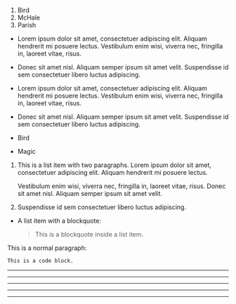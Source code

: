 1.  Bird
1.  McHale
1.  Parish

* Lorem ipsum dolor sit amet, consectetuer adipiscing elit.
  Aliquam hendrerit mi posuere lectus. Vestibulum enim wisi,
      viverra nec, fringilla in, laoreet vitae, risus.
*   Donec sit amet nisl. Aliquam semper ipsum sit amet velit.
       Suspendisse id sem consectetuer libero luctus
      adipiscing.

*   Lorem ipsum dolor sit amet, consectetuer adipiscing elit.
Aliquam hendrerit mi posuere lectus. Vestibulum enim wisi,
viverra nec, fringilla in, laoreet vitae, risus.
*   Donec sit amet nisl. Aliquam semper ipsum sit amet velit.
Suspendisse id sem consectetuer libero luctus adipiscing.


*   Bird
*   Magic  
  
  
1.  This is a list item with two paragraphs. Lorem ipsum dolor
    sit amet, consectetuer adipiscing elit. Aliquam hendrerit
    mi posuere lectus.

    Vestibulum enim wisi, viverra nec, fringilla in, laoreet
    vitae, risus. Donec sit amet nisl. Aliquam semper ipsum
    sit amet velit.

2.  Suspendisse id sem consectetuer libero luctus adipiscing.  
  
    
*   A list item with a blockquote:

    > This is a blockquote
     inside a list item. 

This is a normal paragraph:

    This is a code block.   
   
* * *

***

*****

- - -

---------------------------------------
   
      
